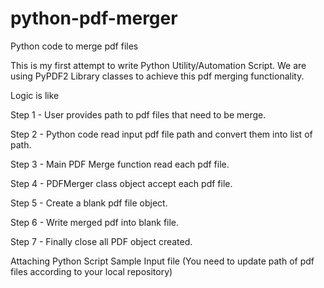 # python-pdf-merger
Python code to merge pdf files

This is my first attempt to write Python Utility/Automation Script. We are using PyPDF2 Library classes to achieve this pdf merging functionality.

Logic is like

Step 1 - User provides path to pdf files that need to be merge.

Step 2 - Python code read input pdf file path and convert them into list of path.

Step 3 - Main PDF Merge function read each pdf file.

Step 4 - PDFMerger class object accept each pdf file.

Step 5 - Create a blank pdf file object.

Step 6 - Write merged pdf into blank file.

Step 7 - Finally close all PDF object created.

Attaching
Python Script
Sample Input file (You need to update path of pdf files according to your local repository)
